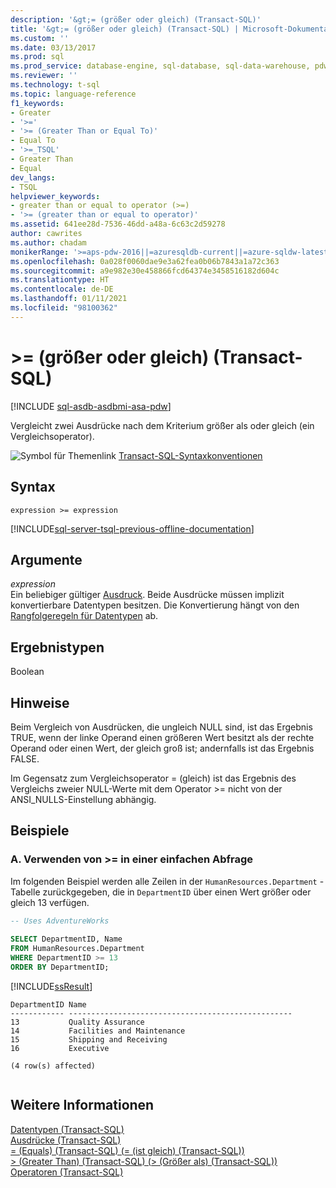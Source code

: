 ```yaml
---
description: '&gt;= (größer oder gleich) (Transact-SQL)'
title: '&gt;= (größer oder gleich) (Transact-SQL) | Microsoft-Dokumentation'
ms.custom: ''
ms.date: 03/13/2017
ms.prod: sql
ms.prod_service: database-engine, sql-database, sql-data-warehouse, pdw
ms.reviewer: ''
ms.technology: t-sql
ms.topic: language-reference
f1_keywords:
- Greater
- '>='
- '>= (Greater Than or Equal To)'
- Equal To
- '>=_TSQL'
- Greater Than
- Equal
dev_langs:
- TSQL
helpviewer_keywords:
- greater than or equal to operator (>=)
- '>= (greater than or equal to operator)'
ms.assetid: 641ee28d-7536-46dd-a48a-6c63c2d59278
author: cawrites
ms.author: chadam
monikerRange: '>=aps-pdw-2016||=azuresqldb-current||=azure-sqldw-latest||>=sql-server-2016||>=sql-server-linux-2017||=azuresqldb-mi-current'
ms.openlocfilehash: 0a028f0060dae9e3a62fea0b06b7843a1a72c363
ms.sourcegitcommit: a9e982e30e458866fcd64374e3458516182d604c
ms.translationtype: HT
ms.contentlocale: de-DE
ms.lasthandoff: 01/11/2021
ms.locfileid: "98100362"
---
```

# <a name="gt-greater-than-or-equal-to-transact-sql"></a>&gt;= (größer oder gleich) (Transact-SQL)
[!INCLUDE [sql-asdb-asdbmi-asa-pdw](../../includes/applies-to-version/sql-asdb-asdbmi-asa-pdw.md)]

  Vergleicht zwei Ausdrücke nach dem Kriterium größer als oder gleich (ein Vergleichsoperator).  
  
 ![Symbol für Themenlink](../../database-engine/configure-windows/media/topic-link.gif "Symbol für Themenlink") [Transact-SQL-Syntaxkonventionen](../../t-sql/language-elements/transact-sql-syntax-conventions-transact-sql.md)  
  
## <a name="syntax"></a>Syntax  
  
```syntaxsql
expression >= expression  
```  
  
[!INCLUDE[sql-server-tsql-previous-offline-documentation](../../includes/sql-server-tsql-previous-offline-documentation.md)]

## <a name="arguments"></a>Argumente
 *expression*  
 Ein beliebiger gültiger [Ausdruck](../../t-sql/language-elements/expressions-transact-sql.md). Beide Ausdrücke müssen implizit konvertierbare Datentypen besitzen. Die Konvertierung hängt von den [Rangfolgeregeln für Datentypen](../../t-sql/data-types/data-type-precedence-transact-sql.md) ab.  
  
## <a name="result-types"></a>Ergebnistypen  
 Boolean  
  
## <a name="remarks"></a>Hinweise  
 Beim Vergleich von Ausdrücken, die ungleich NULL sind, ist das Ergebnis TRUE, wenn der linke Operand einen größeren Wert besitzt als der rechte Operand oder einen Wert, der gleich groß ist; andernfalls ist das Ergebnis FALSE.  
  
 Im Gegensatz zum Vergleichsoperator = (gleich) ist das Ergebnis des Vergleichs zweier NULL-Werte mit dem Operator >= nicht von der ANSI_NULLS-Einstellung abhängig.  
  
## <a name="examples"></a>Beispiele  
  
### <a name="a-using--in-a-simple-query"></a>A. Verwenden von >= in einer einfachen Abfrage  
 Im folgenden Beispiel werden alle Zeilen in der `HumanResources.Department` -Tabelle zurückgegeben, die in `DepartmentID` über einen Wert größer oder gleich 13 verfügen.  
  
```sql  
-- Uses AdventureWorks  
  
SELECT DepartmentID, Name  
FROM HumanResources.Department  
WHERE DepartmentID >= 13  
ORDER BY DepartmentID;   
```  
  
 [!INCLUDE[ssResult](../../includes/ssresult-md.md)]  
  
```  
DepartmentID Name  
------------ --------------------------------------------------  
13           Quality Assurance  
14           Facilities and Maintenance  
15           Shipping and Receiving  
16           Executive  
  
(4 row(s) affected)  
  
```  
  
## <a name="see-also"></a>Weitere Informationen  
 [Datentypen &#40;Transact-SQL&#41;](../../t-sql/data-types/data-types-transact-sql.md)   
 [Ausdrücke &#40;Transact-SQL&#41;](../../t-sql/language-elements/expressions-transact-sql.md)   
 [= &#40;Equals&#41; &#40;Transact-SQL&#41; (= &#40;ist gleich&#41; &#40;Transact-SQL&#41;)](../../t-sql/language-elements/equals-transact-sql.md)   
 [&#62; &#40;Greater Than&#41; &#40;Transact-SQL&#41; (&#62; &#40;Größer als&#41; &#40;Transact-SQL&#41;)](../../t-sql/language-elements/greater-than-transact-sql.md)   
 [Operatoren &#40;Transact-SQL&#41;](../../t-sql/language-elements/operators-transact-sql.md)  
  
  
